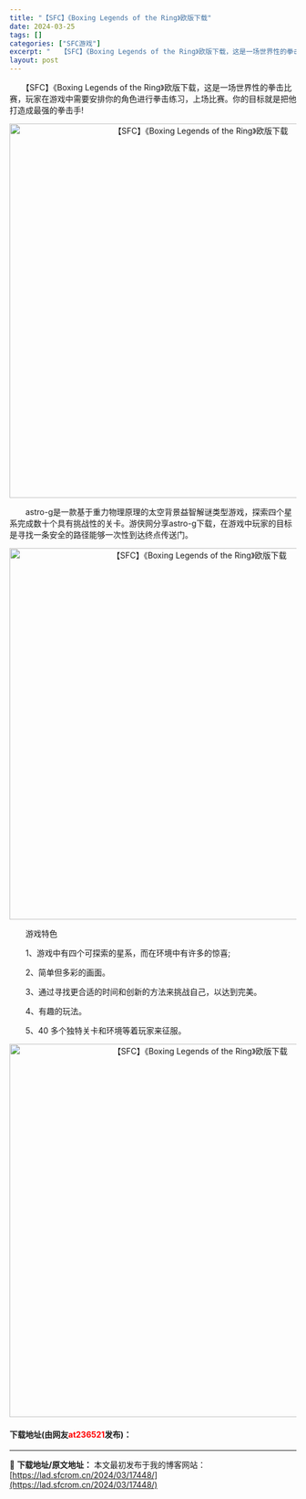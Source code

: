 ```yaml
---
title: "【SFC】《Boxing Legends of the Ring》欧版下载"
date: 2024-03-25
tags: []
categories: ["SFC游戏"]
excerpt: "　　【SFC】《Boxing Legends of the Ring》欧版下载，这是一场世界性的拳击比赛，玩家在游戏中需要安排你的角色进行拳击练习，上场比赛。你的目标就是把他打造成最强的拳击手! 　　astro-g是一款基于重力物理原理的太空背景益智解谜类型游戏，探索四个星系完成数十个具有挑战性的关&hellip;"
layout: post
---
```


 <p>　　【SFC】《Boxing Legends of the Ring》欧版下载，这是一场世界性的拳击比赛，玩家在游戏中需要安排你的角色进行拳击练习，上场比赛。你的目标就是把他打造成最强的拳击手!</p> <p align="center"><img align="" border="0" src="https://lad.sfcrom.cn/wp-content/uploads/2024/03/20240324_6600b1edad0b1.png" width="656" alt="【SFC】《Boxing Legends of the Ring》欧版下载" /></p> <p>　　astro-g是一款基于重力物理原理的太空背景益智解谜类型游戏，探索四个星系完成数十个具有挑战性的关卡。游侠网分享astro-g下载，在游戏中玩家的目标是寻找一条安全的路径能够一次性到达终点传送门。</p> <p align="center"><img align="" border="0" src="https://lad.sfcrom.cn/wp-content/uploads/2024/03/20240324_6600b1ef00224.png" width="651" alt="【SFC】《Boxing Legends of the Ring》欧版下载" /></p> <p>　　游戏特色</p> <p>　　1、游戏中有四个可探索的星系，而在环境中有许多的惊喜;</p> <p>　　2、简单但多彩的画面。</p> <p>　　3、通过寻找更合适的时间和创新的方法来挑战自己，以达到完美。</p> <p>　　4、有趣的玩法。</p> <p>　　5、40 多个独特关卡和环境等着玩家来征服。</p> <p align="center"><img align="" border="0" src="https://lad.sfcrom.cn/wp-content/uploads/2024/03/20240324_6600b1f22aa81.png" width="654" alt="【SFC】《Boxing Legends of the Ring》欧版下载" /></p> <p><h4>下载地址(由网友<font color="red">at236521</font>发布)：</h4></p> 

---
📖 **下载地址/原文地址：** 本文最初发布于我的博客网站：[https://lad.sfcrom.cn/2024/03/17448/](https://lad.sfcrom.cn/2024/03/17448/)
